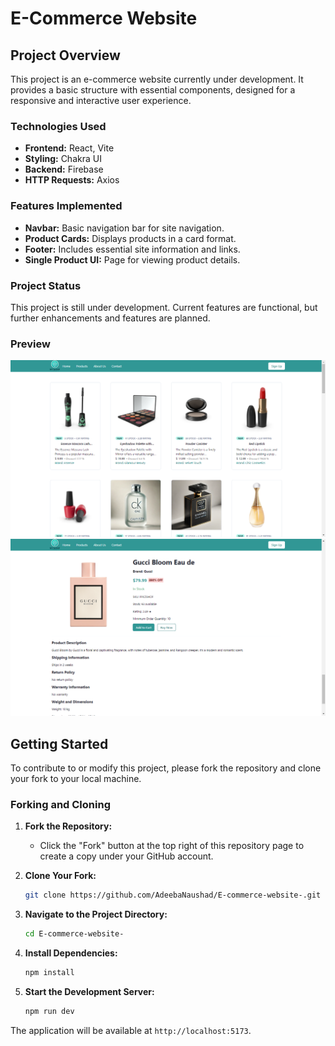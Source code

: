 # E-Commerce Website

## Project Overview

This project is an e-commerce website currently under development. It provides a basic structure with essential components, designed for a responsive and interactive user experience.

### Technologies Used

- **Frontend:** React, Vite
- **Styling:** Chakra UI
- **Backend:** Firebase
- **HTTP Requests:** Axios

### Features Implemented

- **Navbar:** Basic navigation bar for site navigation.
- **Product Cards:** Displays products in a card format.
- **Footer:** Includes essential site information and links.
- **Single Product UI:** Page for viewing product details.

### Project Status

This project is still under development. Current features are functional, but further enhancements and features are planned.


### Preview

<img src='src/assets/1.png'/>



<img src='src/assets/image.png'/>




## Getting Started

To contribute to or modify this project, please fork the repository and clone your fork to your local machine.

### Forking and Cloning

1. **Fork the Repository:**
   - Click the "Fork" button at the top right of this repository page to create a copy under your GitHub account.

2. **Clone Your Fork:**

   ```bash
   git clone https://github.com/AdeebaNaushad/E-commerce-website-.git

3. **Navigate to the Project Directory:**
   ```bash
   cd E-commerce-website-

4. **Install Dependencies:**
   ```bash
   npm install
5. **Start the Development Server:**
    ```bash
   npm run dev
The application will be available at <code>http://localhost:5173</code>.   


   
